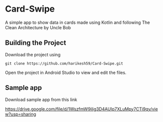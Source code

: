 # Card-Swipe

A simple app to show data in cards made using Kotlin and following The Clean Architecture by Uncle Bob

## Building the Project
Download the project using  

    git clone https://github.com/harikesh59/Card-Swipe.git
    
Open the project in Android Studio to view and edit the files.

## Sample app
Download sample app from this link 

https://drive.google.com/file/d/1WszfmW9ilig3D4AUIp7XLuMpy7CTi9qy/view?usp=sharing


